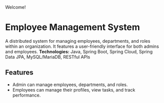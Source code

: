 Welcome!
# Employee Management System
A distributed system for managing employees, departments, and roles within an organization. It features a user-friendly interface for both admins and employees.
**Technologies:** Java, Spring Boot, Spring Cloud, Spring Data JPA, MySQL/MariaDB, RESTful APIs
## Features
- Admin can manage employees, departments, and roles.
- Employees can manage their profiles, view tasks, and track performance.
